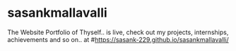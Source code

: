 # sasankmallavalli

The Website Portfolio of Thyself.. is live, check out my projects, internships, achievements and so on.. at
#https://sasank-229.github.io/sasankmallavalli/
